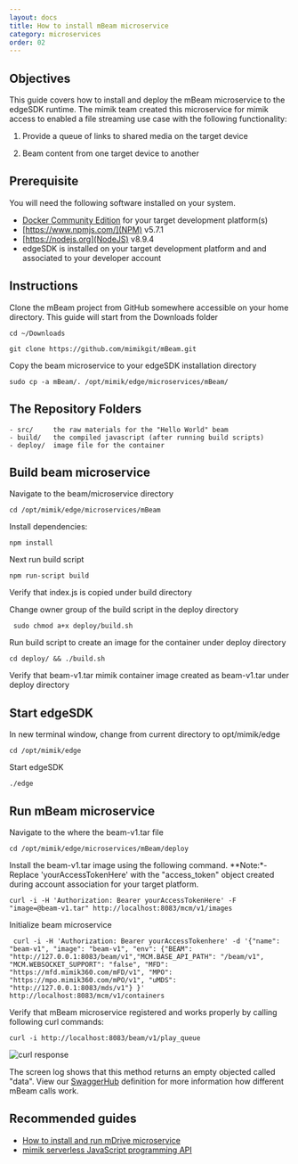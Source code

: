 ```yaml
---
layout: docs
title: How to install mBeam microservice
category: microservices
order: 02
---
```


## Objectives

This guide covers how to install and deploy the mBeam microservice to the edgeSDK runtime. The mimik team created this microservice for mimik access to enabled a file streaming use case with the following functionality:

1. Provide a queue of links to shared media on the target device

2. Beam content from one target device to another

## Prerequisite

You will need the following software installed on your system.

- [Docker Community Edition](https://www.docker.com/community-edition#/download) for your target development platform(s)
- [https://www.npmjs.com/](NPM) v5.7.1
- [https://nodejs.org](NodeJS) v8.9.4
- edgeSDK is installed on your target development platform and and associated to your developer account

## Instructions

Clone the mBeam project from GitHub somewhere accessible on your home directory. This guide will start from the Downloads folder

```cd ~/Downloads```

```git clone https://github.com/mimikgit/mBeam.git```

Copy the beam microservice to your edgeSDK installation directory

```sudo cp -a mBeam/. /opt/mimik/edge/microservices/mBeam/```

## The Repository Folders

    - src/     the raw materials for the "Hello World" beam
    - build/   the compiled javascript (after running build scripts)
    - deploy/  image file for the container

## Build beam microservice

Navigate to  the beam/microservice directory

```cd /opt/mimik/edge/microservices/mBeam```

Install dependencies:

```npm install```

Next run build script

```npm run-script build```

Verify that index.js is copied under build directory

Change owner group of the build script in the deploy directory

``` sudo chmod a+x deploy/build.sh```

<!-- would it be necessary or nice to have command capture out put of e.g: ls -la | grep ... -->

Run build script to create an image for the container under deploy directory

```cd deploy/ && ./build.sh```

Verify that beam-v1.tar mimik container image created as beam-v1.tar under deploy directory

<!-- would it be necessary or nice to have command capture out put of e.g: ls -la | grep ... -->

## Start edgeSDK

In new terminal window, change from current directory to opt/mimik/edge

```cd /opt/mimik/edge```

Start edgeSDK

```./edge```

## Run mBeam microservice

Navigate to the where the beam-v1.tar file

```cd /opt/mimik/edge/microservices/mBeam/deploy```

Install the beam-v1.tar image using the following command. **Note:*-Replace 'yourAccessTokenHere' with the "access_token" object created during account association for your target platform.


```curl -i -H 'Authorization: Bearer yourAccessTokenHere' -F  "image=@beam-v1.tar" http://localhost:8083/mcm/v1/images```


Initialize beam microservice

``` curl -i -H 'Authorization: Bearer yourAccessTokenhere' -d '{"name": "beam-v1", "image": "beam-v1", "env": {"BEAM": "http://127.0.0.1:8083/beam/v1","MCM.BASE_API_PATH": "/beam/v1", "MCM.WEBSOCKET_SUPPORT": "false", "MFD": "https://mfd.mimik360.com/mFD/v1", "MPO": "https://mpo.mimik360.com/mPO/v1", "uMDS": "http://127.0.0.1:8083/mds/v1"} }' http://localhost:8083/mcm/v1/containers``` 

Verify that mBeam microservice registered and works properly by calling following curl commands:

```curl -i http://localhost:8083/beam/v1/play_queue```

![curl response](/assets/images/documentation/mBeam_response_play_queue.png)

The screen log shows that this method returns an empty objected called "data". View our [SwaggerHub](https://app.swaggerhub.com/apis/mimik/mBeam) definition for more information how different mBeam calls work.

## Recommended guides

- [How to install and run mDrive microservice](/docs/1.1.0/microservices/how-to-deploy-mdrive-microservice.html)
- [mimik serverless JavaScript programming API](/docs/1.1.0/resources/how-to-use-mimik-serverless-javascript-programming-api.html)